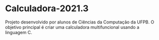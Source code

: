 # Calculadora-2021.3
Projeto desenvolvido por alunos de Ciências da Computação da UFPB. O objetivo principal é criar uma calculadora multifuncional usando a linguagem C.
